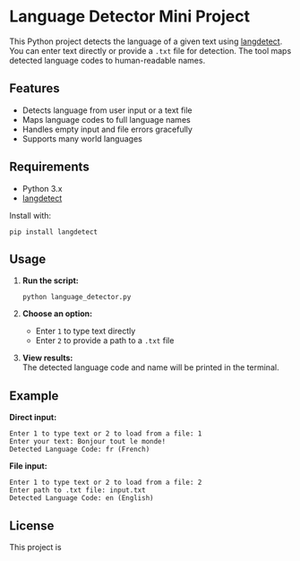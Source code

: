 # Language Detector Mini Project

This Python project detects the language of a given text using [langdetect](https://pypi.org/project/langdetect/).  
You can enter text directly or provide a `.txt` file for detection. The tool maps detected language codes to human-readable names.

## Features

- Detects language from user input or a text file
- Maps language codes to full language names
- Handles empty input and file errors gracefully
- Supports many world languages

## Requirements

- Python 3.x
- [langdetect](https://pypi.org/project/langdetect/)

Install with:
```
pip install langdetect
```

## Usage

1. **Run the script:**
   ```
   python language_detector.py
   ```

2. **Choose an option:**
   - Enter `1` to type text directly
   - Enter `2` to provide a path to a `.txt` file

3. **View results:**  
   The detected language code and name will be printed in the terminal.

## Example

**Direct input:**
```
Enter 1 to type text or 2 to load from a file: 1
Enter your text: Bonjour tout le monde!
Detected Language Code: fr (French)
```

**File input:**
```
Enter 1 to type text or 2 to load from a file: 2
Enter path to .txt file: input.txt
Detected Language Code: en (English)
```

## License

This project is
